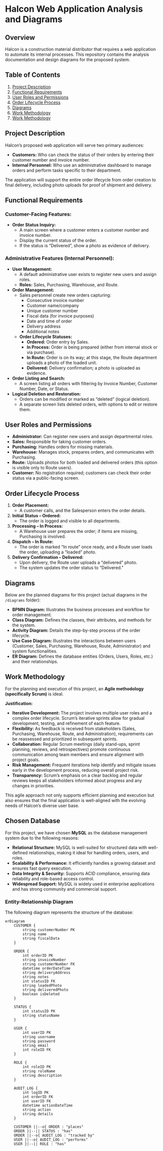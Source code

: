 # Halcon Web Application Analysis and Diagrams

## Overview
Halcon is a construction material distributor that requires a web application to automate its internal processes. This repository contains the analysis documentation and design diagrams for the proposed system.

## Table of Contents
1. [Project Description](#project-description)
2. [Functional Requirements](#functional-requirements)
3. [User Roles and Permissions](#user-roles-and-permissions)
4. [Order Lifecycle Process](#order-lifecycle-process)
5. [Diagrams](#diagrams)
6. [Work Methodology](#work-methodology)
7. [Work Methodology](#chosen-database)

## Project Description
Halcon’s proposed web application will serve two primary audiences:
- **Customers:** Who can check the status of their orders by entering their customer number and invoice number.
- **Internal Personnel:** Who use an administrative dashboard to manage orders and perform tasks specific to their department.

The application will support the entire order lifecycle from order creation to final delivery, including photo uploads for proof of shipment and delivery.

## Functional Requirements
### Customer-Facing Features:
- **Order Status Inquiry:** 
  - A main screen where a customer enters a customer number and invoice number.
  - Display the current status of the order.
  - If the status is “Delivered”, show a photo as evidence of delivery.

### Administrative Features (Internal Personnel):
- **User Management:**
  - A default administrative user exists to register new users and assign roles.
  - **Roles:** Sales, Purchasing, Warehouse, and Route.
- **Order Management:**
  - Sales personnel create new orders capturing:
    - Consecutive invoice number
    - Customer name/company
    - Unique customer number
    - Fiscal data (for invoice purposes)
    - Date and time of order
    - Delivery address
    - Additional notes
  - **Order Lifecycle Statuses:**
    - **Ordered:** Order entry by Sales.
    - **In Process:** Order is being prepared (either from internal stock or via purchase).
    - **In Route:** Order is on its way; at this stage, the Route department uploads a photo of the loaded unit.
    - **Delivered:** Delivery confirmation; a photo is uploaded as evidence.
- **Order Listing and Search:**
  - A screen listing all orders with filtering by Invoice Number, Customer Number, Date, or Status.
- **Logical Deletion and Restoration:**
  - Orders can be modified or marked as “deleted” (logical deletion).
  - A separate screen lists deleted orders, with options to edit or restore them.

## User Roles and Permissions
- **Administrator:** Can register new users and assign departmental roles.
- **Sales:** Responsible for taking customer orders.
- **Purchasing:** Handles orders for missing materials.
- **Warehouse:** Manages stock, prepares orders, and communicates with Purchasing.
- **Route:** Uploads photos for both loaded and delivered orders (this option is visible only to Route users).
- **Customer:** No registration required; customers can check their order status via a public-facing screen.

## Order Lifecycle Process
1. **Order Placement:**
   - A customer calls, and the Salesperson enters the order details.
2. **Initial Status – Ordered:**
   - The order is logged and visible to all departments.
3. **Processing – In Process:**
   - A Warehouse user prepares the order; if items are missing, Purchasing is involved.
4. **Dispatch – In Route:**
   - The order is marked “In route” once ready, and a Route user loads the order, uploading a “loaded” photo.
5. **Delivery Confirmation – Delivered:**
   - Upon delivery, the Route user uploads a “delivered” photo.
   - The system updates the order status to “Delivered.”

## Diagrams
Below are the planned diagrams for this project (actual diagrams in the `/diagrams` folder):

- **BPMN Diagram:** Illustrates the business processes and workflow for order management.
- **Class Diagram:** Defines the classes, their attributes, and methods for the system.
- **Activity Diagram:** Details the step-by-step process of the order lifecycle.
- **Use Case Diagram:** Illustrates the interactions between users (Customer, Sales, Purchasing, Warehouse, Route, Administrator) and system functionalities.
- **ER Diagram:** Defines the database entities (Orders, Users, Roles, etc.) and their relationships.

## Work Methodology

For the planning and execution of this project, an **Agile methodology (specifically Scrum)** is ideal. 

**Justification:**

- **Iterative Development:** The project involves multiple user roles and a complex order lifecycle. Scrum’s iterative sprints allow for gradual development, testing, and refinement of each feature.
- **Flexibility:** As feedback is received from stakeholders (Sales, Purchasing, Warehouse, Route, and Administration), requirements can be reassessed and prioritized in subsequent sprints.
- **Collaboration:** Regular Scrum meetings (daily stand-ups, sprint planning, reviews, and retrospectives) promote continuous communication among team members and ensure alignment with project goals.
- **Risk Management:** Frequent iterations help identify and mitigate issues early in the development process, reducing overall project risk.
- **Transparency:** Scrum’s emphasis on a clear backlog and regular reviews keeps all stakeholders informed about progress and any changes in priorities.

This agile approach not only supports efficient planning and execution but also ensures that the final application is well-aligned with the evolving needs of Halcon’s diverse user base.

## Chosen Database

For this project, we have chosen **MySQL** as the database management system due to the following reasons:

- **Relational Structure:** MySQL is well-suited for structured data with well-defined relationships, making it ideal for handling orders, users, and roles.
- **Scalability & Performance:** It efficiently handles a growing dataset and ensures fast query execution.
- **Data Integrity & Security:** Supports ACID compliance, ensuring data reliability and role-based access control.
- **Widespread Support:** MySQL is widely used in enterprise applications and has strong community and commercial support.

### **Entity-Relationship Diagram**
The following diagram represents the structure of the database:

```mermaid
erDiagram
    CUSTOMER {
        string customerNumber PK
        string name
        string fiscalData
    }
    
    ORDER {
        int orderID PK
        string invoiceNumber
        string customerNumber FK
        datetime orderDateTime
        string deliveryAddress
        string notes
        int statusID FK
        string loadedPhoto
        string deliveredPhoto
        boolean isDeleted
    }

    STATUS {
        int statusID PK
        string statusName
    }

    USER {
        int userID PK
        string username
        string password
        string email
        int roleID FK
    }

    ROLE {
        int roleID PK
        string roleName
        string description
    }

    AUDIT_LOG {
        int logID PK
        int orderID FK
        int userID FK
        datetime actionDateTime
        string action
        string details
    }

    CUSTOMER ||--o{ ORDER : "places"
    ORDER }|--|| STATUS : "has"
    ORDER ||--o{ AUDIT_LOG : "tracked by"
    USER ||--o{ AUDIT_LOG : "performs"
    USER }|--|| ROLE : "has"
```
